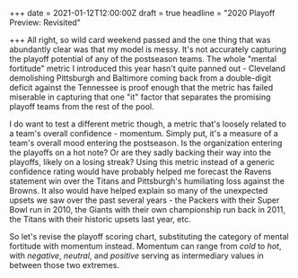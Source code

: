 +++
date = 2021-01-12T12:00:00Z
draft = true
headline = "2020 Playoff Preview: Revisited"

+++
All right, so wild card weekend passed and the one thing that was abundantly clear was that my model is messy. It's not accurately capturing the playoff potential of any of the postseason teams. The whole "mental fortitude" metric I introduced this year hasn't quite panned out - Cleveland demolishing Pittsburgh and Baltimore coming back from a double-digit deficit against the Tennessee is proof enough that the metric has failed miserable in capturing that one "it" factor that separates the promising playoff teams from the rest of the pool.

I do want to test a different metric though, a metric that's loosely related to a team's overall confidence - momentum. Simply put, it's a measure of a team's overall mood entering the postseason. Is the organization entering the playoffs on a hot note? Or are they sadly backing their way into the playoffs, likely on a losing streak? Using this metric instead of a generic confidence rating would have probably helped me forecast the Ravens statement win over the Titans and Pittsburgh's humiliating loss against the Browns. It also would have helped explain so many of the unexpected upsets we saw over the past several years - the Packers with their Super Bowl run in 2010, the Giants with their own championship run back in 2011, the Titans with their historic upsets last year, etc.

So let's revise the playoff scoring chart, substituting the category of mental fortitude with momentum instead. Momentum can range from _cold_ to _hot_, with _negative_, _neutral_, and _positive_ serving as intermediary values in between those two extremes.